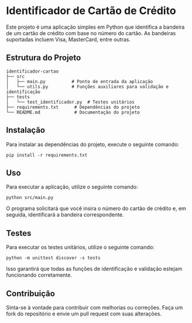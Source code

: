 # Identificador de Cartão de Crédito

Este projeto é uma aplicação simples em Python que identifica a bandeira de um cartão de crédito com base no número do cartão. As bandeiras suportadas incluem Visa, MasterCard, entre outras.

## Estrutura do Projeto

```
identificador-cartao
├── src
│   ├── main.py          # Ponto de entrada da aplicação
│   └── utils.py         # Funções auxiliares para validação e identificação
├── tests
│   └── test_identificador.py  # Testes unitários
├── requirements.txt      # Dependências do projeto
└── README.md             # Documentação do projeto
```

## Instalação

Para instalar as dependências do projeto, execute o seguinte comando:

```
pip install -r requirements.txt
```

## Uso

Para executar a aplicação, utilize o seguinte comando:

```
python src/main.py
```

O programa solicitará que você insira o número do cartão de crédito e, em seguida, identificará a bandeira correspondente.

## Testes

Para executar os testes unitários, utilize o seguinte comando:

```
python -m unittest discover -s tests
```

Isso garantirá que todas as funções de identificação e validação estejam funcionando corretamente.

## Contribuição

Sinta-se à vontade para contribuir com melhorias ou correções. Faça um fork do repositório e envie um pull request com suas alterações.